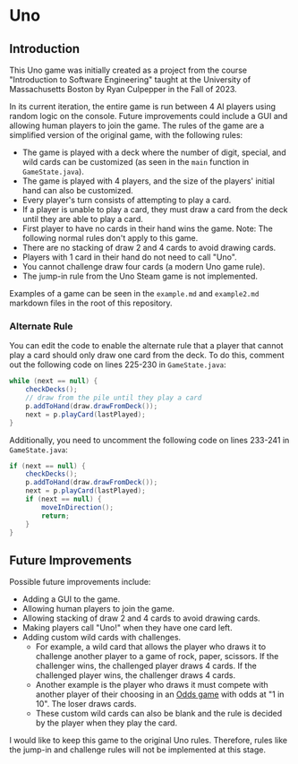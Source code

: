 # Uno

## Introduction
This Uno game was initially created as a project from the course "Introduction to Software Engineering" taught at the University of Massachusetts Boston by Ryan Culpepper in the Fall of 2023.

In its current iteration, the entire game is run between 4 AI players using random logic on the console. Future improvements could include a GUI and allowing human players to join the game. The rules of the game are a simplified version of the original game, with the following rules:
- The game is played with a deck where the number of digit, special, and wild cards can be customized (as seen in the `main` function in `GameState.java`).
- The game is played with 4 players, and the size of the players' initial hand can also be customized.
- Every player's turn consists of attempting to play a card.
- If a player is unable to play a card, they must draw a card from the deck until they are able to play a card.
- First player to have no cards in their hand wins the game.
Note: The following normal rules don't apply to this game.
- There are no stacking of draw 2 and 4 cards to avoid drawing cards.
- Players with 1 card in their hand do not need to call "Uno".
- You cannot challenge draw four cards (a modern Uno game rule).
- The jump-in rule from the Uno Steam game is not implemented.

Examples of a game can be seen in the `example.md` and `example2.md` markdown files in the root of this repository.

### Alternate Rule

You can edit the code to enable the alternate rule that a player that cannot play a card should only draw one card from the deck. To do this, comment out the following code on lines 225-230 in `GameState.java`:
```java
while (next == null) {
    checkDecks();
    // draw from the pile until they play a card
    p.addToHand(draw.drawFromDeck());
    next = p.playCard(lastPlayed);
}
```
Additionally, you need to uncomment the following code on lines 233-241 in `GameState.java`:
```java
if (next == null) {
    checkDecks();
    p.addToHand(draw.drawFromDeck());
    next = p.playCard(lastPlayed);
    if (next == null) {
        moveInDirection();
        return;
    }
}
```

## Future Improvements

Possible future improvements include:
- Adding a GUI to the game.
- Allowing human players to join the game.
- Allowing stacking of draw 2 and 4 cards to avoid drawing cards.
- Making players call "Uno!" when they have one card left.
- Adding custom wild cards with challenges.
    - For example, a wild card that allows the player who draws it to challenge another player to a game of rock, paper, scissors. If the challenger wins, the challenged player draws 4 cards. If the challenged player wins, the challenger draws 4 cards.
    - Another example is the player who draws it must compete with another player of their choosing in an [Odds game](https://what-are-the-odds.info/) with odds at "1 in 10". The loser draws cards.
    - These custom wild cards can also be blank and the rule is decided by the player when they play the card.

I would like to keep this game to the original Uno rules. Therefore, rules like the jump-in and challenge rules will not be implemented at this stage. 


